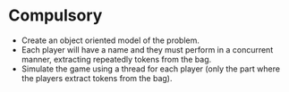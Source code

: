 # Compulsory 
- Create an object oriented model of the problem.
- Each player will have a name and they must perform in a concurrent manner, extracting repeatedly tokens from the bag.
- Simulate the game using a thread for each player (only the part where the players extract tokens from the bag).
